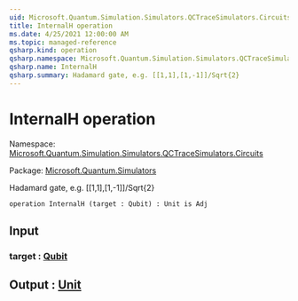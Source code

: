 ```yaml
---
uid: Microsoft.Quantum.Simulation.Simulators.QCTraceSimulators.Circuits.InternalH
title: InternalH operation
ms.date: 4/25/2021 12:00:00 AM
ms.topic: managed-reference
qsharp.kind: operation
qsharp.namespace: Microsoft.Quantum.Simulation.Simulators.QCTraceSimulators.Circuits
qsharp.name: InternalH
qsharp.summary: Hadamard gate, e.g. [[1,1],[1,-1]]/Sqrt{2}
---
```


# InternalH operation

Namespace: [Microsoft.Quantum.Simulation.Simulators.QCTraceSimulators.Circuits](xref:Microsoft.Quantum.Simulation.Simulators.QCTraceSimulators.Circuits)

Package: [Microsoft.Quantum.Simulators](https://nuget.org/packages/Microsoft.Quantum.Simulators)


Hadamard gate, e.g. [[1,1],[1,-1]]/Sqrt{2}

```qsharp
operation InternalH (target : Qubit) : Unit is Adj
```


## Input

### target : [Qubit](xref:microsoft.quantum.qsharp.valueliterals#qubit-literals)





## Output : [Unit](xref:microsoft.quantum.qsharp.valueliterals#unit-literal)

